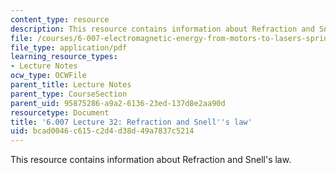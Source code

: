 ```yaml
---
content_type: resource
description: This resource contains information about Refraction and Snell's law.
file: /courses/6-007-electromagnetic-energy-from-motors-to-lasers-spring-2011/bcad0046c615c2d4d38d49a7837c5214_MIT6_007S11_lec32.pdf
file_type: application/pdf
learning_resource_types:
- Lecture Notes
ocw_type: OCWFile
parent_title: Lecture Notes
parent_type: CourseSection
parent_uid: 95875286-a9a2-6136-23ed-137d8e2aa90d
resourcetype: Document
title: '6.007 Lecture 32: Refraction and Snell''s law'
uid: bcad0046-c615-c2d4-d38d-49a7837c5214
---
```

This resource contains information about Refraction and Snell's law.

